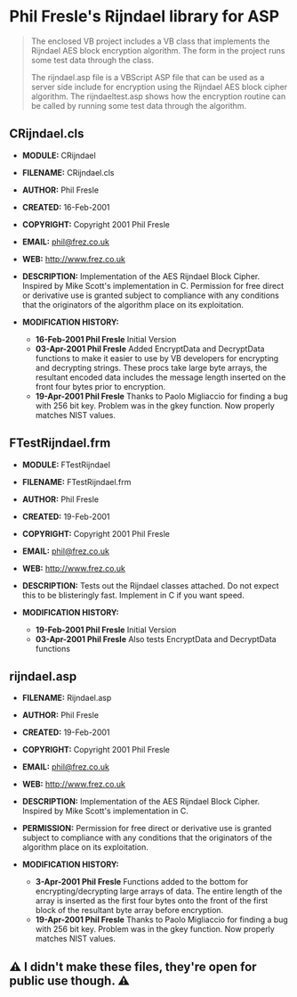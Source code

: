 # Phil Fresle's Rijndael library for ASP

> The enclosed VB project includes a VB class that implements the Rijndael AES block encryption algorithm. The form in the project runs some test data through the class.
>
>The rijndael.asp file is a VBScript ASP file that can be used as a server side include for encryption using the Rijndael AES block cipher algorithm. The rijndaeltest.asp shows how the encryption routine can be called by running some test data through the algorithm.

## CRijndael.cls

-  **MODULE:**       CRijndael
-  **FILENAME:**     CRijndael.cls
-  **AUTHOR:**       Phil Fresle
-  **CREATED:**      16-Feb-2001
- **COPYRIGHT:**    Copyright 2001 Phil Fresle
- **EMAIL:**        phil@frez.co.uk
- **WEB:**          http://www.frez.co.uk

- **DESCRIPTION:**
 Implementation of the AES Rijndael Block Cipher. Inspired by Mike Scott's
 implementation in C. Permission for free direct or derivative use is granted
 subject to compliance with any conditions that the originators of the
 algorithm place on its exploitation.

- **MODIFICATION HISTORY:**
   - **16-Feb-2001   Phil Fresle**     Initial Version
   - **03-Apr-2001   Phil Fresle**     Added EncryptData and DecryptData functions to
                               make it easier to use by VB developers for
                               encrypting and decrypting strings. These procs
                               take large byte arrays, the resultant encoded
                               data includes the message length inserted on
                               the front four bytes prior to encryption.
   - **19-Apr-2001   Phil Fresle**     Thanks to Paolo Migliaccio for finding a bug
                               with 256 bit key. Problem was in the gkey
                               function. Now properly matches NIST values.

## FTestRijndael.frm

- **MODULE:**       FTestRijndael
- **FILENAME:**     FTestRijndael.frm
- **AUTHOR:**       Phil Fresle
- **CREATED:**      19-Feb-2001
- **COPYRIGHT:**    Copyright 2001 Phil Fresle
- **EMAIL:**        phil@frez.co.uk
- **WEB:**          http://www.frez.co.uk

- **DESCRIPTION:**
 Tests out the Rijndael classes attached. Do not expect this to be blisteringly
 fast. Implement in C if you want speed.

- **MODIFICATION HISTORY:**
  - **19-Feb-2001   Phil Fresle**     Initial Version
  - **03-Apr-2001   Phil Fresle**     Also tests EncryptData and DecryptData functions
 
## rijndael.asp

- **FILENAME:**     Rijndael.asp
- **AUTHOR:**       Phil Fresle
- **CREATED:**      19-Feb-2001
- **COPYRIGHT:**    Copyright 2001 Phil Fresle
- **EMAIL:**        phil@frez.co.uk
- **WEB:**          http://www.frez.co.uk

- **DESCRIPTION:**
  Implementation of the AES Rijndael Block Cipher. Inspired by Mike Scott's
  implementation in C. 

- **PERMISSION:**
 Permission for free direct or derivative use is granted
 subject to compliance with any conditions that the originators of the
 algorithm place on its exploitation.

- **MODIFICATION HISTORY:**
  - **3-Apr-2001 Phil Fresle** Functions added to the bottom for encrypting/decrypting large
 arrays of data. The entire length of the array is inserted as the first four
 bytes onto the front of the first block of the resultant byte array before
 encryption.
  - **19-Apr-2001 Phil Fresle** Thanks to Paolo Migliaccio for finding a bug with 256 bit 
 key. Problem was in the gkey function. Now properly matches NIST values. 

## ⚠️ I didn't make these files, they're open for public use though. ⚠️
